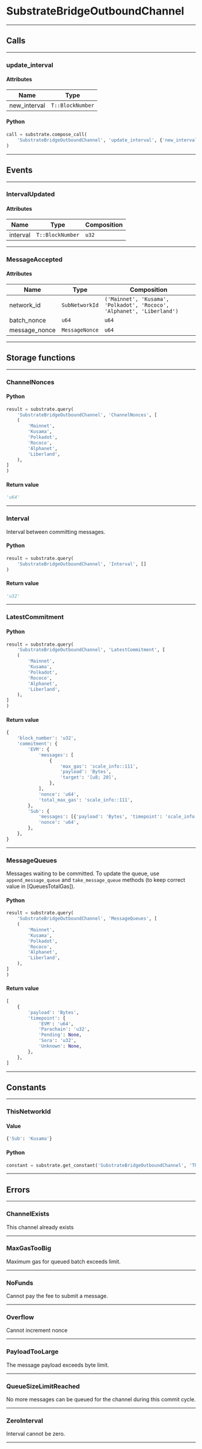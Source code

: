 
# SubstrateBridgeOutboundChannel

---------
## Calls

---------
### update_interval
#### Attributes
| Name | Type |
| -------- | -------- | 
| new_interval | `T::BlockNumber` | 

#### Python
```python
call = substrate.compose_call(
    'SubstrateBridgeOutboundChannel', 'update_interval', {'new_interval': 'u32'}
)
```

---------
## Events

---------
### IntervalUpdated
#### Attributes
| Name | Type | Composition
| -------- | -------- | -------- |
| interval | `T::BlockNumber` | ```u32```

---------
### MessageAccepted
#### Attributes
| Name | Type | Composition
| -------- | -------- | -------- |
| network_id | `SubNetworkId` | ```('Mainnet', 'Kusama', 'Polkadot', 'Rococo', 'Alphanet', 'Liberland')```
| batch_nonce | `u64` | ```u64```
| message_nonce | `MessageNonce` | ```u64```

---------
## Storage functions

---------
### ChannelNonces

#### Python
```python
result = substrate.query(
    'SubstrateBridgeOutboundChannel', 'ChannelNonces', [
    (
        'Mainnet',
        'Kusama',
        'Polkadot',
        'Rococo',
        'Alphanet',
        'Liberland',
    ),
]
)
```

#### Return value
```python
'u64'
```
---------
### Interval
 Interval between committing messages.

#### Python
```python
result = substrate.query(
    'SubstrateBridgeOutboundChannel', 'Interval', []
)
```

#### Return value
```python
'u32'
```
---------
### LatestCommitment

#### Python
```python
result = substrate.query(
    'SubstrateBridgeOutboundChannel', 'LatestCommitment', [
    (
        'Mainnet',
        'Kusama',
        'Polkadot',
        'Rococo',
        'Alphanet',
        'Liberland',
    ),
]
)
```

#### Return value
```python
{
    'block_number': 'u32',
    'commitment': {
        'EVM': {
            'messages': [
                {
                    'max_gas': 'scale_info::111',
                    'payload': 'Bytes',
                    'target': '[u8; 20]',
                },
            ],
            'nonce': 'u64',
            'total_max_gas': 'scale_info::111',
        },
        'Sub': {
            'messages': [{'payload': 'Bytes', 'timepoint': 'scale_info::291'}],
            'nonce': 'u64',
        },
    },
}
```
---------
### MessageQueues
 Messages waiting to be committed. To update the queue, use `append_message_queue` and `take_message_queue` methods
 (to keep correct value in [QueuesTotalGas]).

#### Python
```python
result = substrate.query(
    'SubstrateBridgeOutboundChannel', 'MessageQueues', [
    (
        'Mainnet',
        'Kusama',
        'Polkadot',
        'Rococo',
        'Alphanet',
        'Liberland',
    ),
]
)
```

#### Return value
```python
[
    {
        'payload': 'Bytes',
        'timepoint': {
            'EVM': 'u64',
            'Parachain': 'u32',
            'Pending': None,
            'Sora': 'u32',
            'Unknown': None,
        },
    },
]
```
---------
## Constants

---------
### ThisNetworkId
#### Value
```python
{'Sub': 'Kusama'}
```
#### Python
```python
constant = substrate.get_constant('SubstrateBridgeOutboundChannel', 'ThisNetworkId')
```
---------
## Errors

---------
### ChannelExists
This channel already exists

---------
### MaxGasTooBig
Maximum gas for queued batch exceeds limit.

---------
### NoFunds
Cannot pay the fee to submit a message.

---------
### Overflow
Cannot increment nonce

---------
### PayloadTooLarge
The message payload exceeds byte limit.

---------
### QueueSizeLimitReached
No more messages can be queued for the channel during this commit cycle.

---------
### ZeroInterval
Interval cannot be zero.

---------